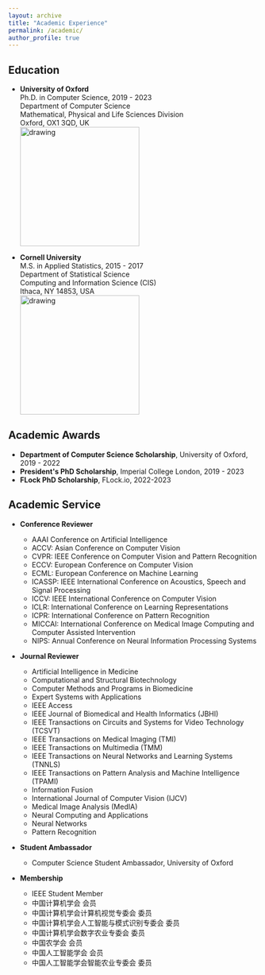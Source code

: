 ```yaml
---
layout: archive
title: "Academic Experience"
permalink: /academic/
author_profile: true
---
```

## Education
* **University of Oxford**   
  Ph.D. in Computer Science, 2019 - 2023  
  Department of Computer Science  
  Mathematical, Physical and Life Sciences Division  
  Oxford, OX1 3QD, UK  
  <a href="http://www.cs.ox.ac.uk/"><img src="https://eveningdong.github.io/images/oxford.png" alt="drawing" width="240px"/></a> 

* **Cornell University**  
  M.S. in Applied Statistics, 2015 - 2017  
  Department of Statistical Science  
  Computing and Information Science (CIS)  
  Ithaca, NY 14853, USA  
  <a href="https://cis.cornell.edu/cornell-computing-information-science/"><img src="https://eveningdong.github.io/images/cis.png" alt="drawing" width="240px"/></a> 
  
## Academic Awards  
* **Department of Computer Science Scholarship**, University of Oxford, 2019 - 2022  
* **President's PhD Scholarship**, Imperial College London, 2019 - 2023   
* **FLock PhD Scholarship**, FLock.io, 2022-2023

## Academic Service  
* **Conference Reviewer**  
  + AAAI Conference on Artificial Intelligence    
  + ACCV: Asian Conference on Computer Vision  
  + CVPR: IEEE Conference on Computer Vision and Pattern Recognition  
  + ECCV: European Conference on Computer Vision  
  + ECML: European Conference on Machine Learning    
  + ICASSP: IEEE International Conference on Acoustics, Speech and Signal Processing  
  + ICCV: IEEE International Conference on Computer Vision  
  + ICLR: International Conference on Learning Representations  
  + ICPR: International Conference on Pattern Recognition  
  + MICCAI: International Conference on Medical Image Computing and Computer Assisted Intervention  
  + NIPS: Annual Conference on Neural Information Processing Systems  


* **Journal Reviewer**  
  + Artificial Intelligence in Medicine
  + Computational and Structural Biotechnology
  + Computer Methods and Programs in Biomedicine  
  + Expert Systems with Applications  
  + IEEE Access  
  + IEEE Journal of Biomedical and Health Informatics (JBHI)
  + IEEE Transactions on Circuits and Systems for Video Technology (TCSVT)  
  + IEEE Transactions on Medical Imaging (TMI)  
  + IEEE Transactions on Multimedia (TMM)  
  + IEEE Transactions on Neural Networks and Learning Systems (TNNLS)  
  + IEEE Transactions on Pattern Analysis and Machine Intelligence (TPAMI)  
  + Information Fusion  
  + International Journal of Computer Vision (IJCV)  
  + Medical Image Analysis (MedIA)  
  + Neural Computing and Applications  
  + Neural Networks  
  + Pattern Recognition  


* **Student Ambassador**  
  + Computer Science Student Ambassador, University of Oxford


* **Membership**   
  + IEEE Student Member
  + 中国计算机学会 会员
  + 中国计算机学会计算机视觉专委会 委员  
  + 中国计算机学会人工智能与模式识别专委会 委员  
  + 中国计算机学会数字农业专委会 委员  
  + 中国农学会 会员   
  + 中国人工智能学会 会员  
  + 中国人工智能学会智能农业专委会 委员  